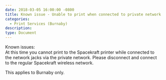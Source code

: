 ```yaml
---
date: 2018-03-05 16:00:00 -0800
title: Known issue - Unable to print when connected to private network jacks
categories:
  - Print Services (Burnaby)
description:
type: Document
---
```


<u><em><strong></strong></em></u>

Known issues:<br>At this time you cannot print to the Spacekraft printer while connected to the network jacks via the private network. Please disconnect and connect to the regular Spacekraft wireless network.

This applies to Burnaby only.